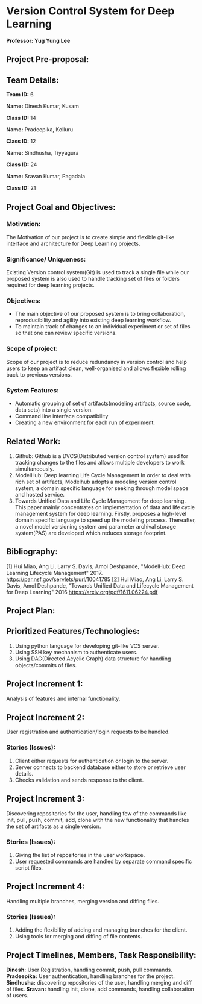 # Version Control System for Deep Learning

**Professor: Yug Yung Lee**

## Project Pre-proposal:

## Team Details:

**Team ID:** 6

**Name:** Dinesh Kumar, Kusam

**Class ID:** 14

**Name:** Pradeepika, Kolluru

**Class ID:** 12

**Name:** Sindhusha, Tiyyagura

**Class ID:** 24

**Name:** Sravan Kumar, Pagadala

**Class ID:** 21

## Project Goal and Objectives:

### Motivation:
The Motivation of our project is to create simple and flexible git-like interface and architecture for Deep Learning projects. 

### Significance/ Uniqueness:
Existing Version control system(Git) is used to track a single file while our proposed system is also used to handle tracking set of files or folders required for deep learning projects. 

### Objectives:
* The main objective of our proposed system is to bring collaboration, reproducibility and agility into existing deep learning workflow.
* To maintain track of changes to an individual experiment or set of files so that one can review specific versions.

### Scope of project:
Scope of our project is to reduce redundancy in version control and help users to keep an artifact clean, well-organised and allows flexible rolling back to previous versions.

### System Features:
* Automatic grouping of set of artifacts(modeling artifacts, source code, data sets) into a single version.
* Command line interface compatibility
* Creating a new environment for each run of experiment.

## Related Work:
1. Github:
Github is a DVCS(Distributed version control system) used for tracking changes to the files and allows multiple developers to work simultaneously.
2. ModelHub: Deep learning Life Cycle Management
In order to deal with rich set of artifacts, Modelhub adopts a modeling version control system, a domain specific language for seeking through model space and hosted service.
3. Towards Unified Data and Life Cycle Management for deep learning.
This paper mainly concentrates on implementation of data and life cycle management system for deep learning. Firstly, proposes a high-level domain specific language to speed up the modeling process. Thereafter, a novel model versioning system and parameter archival storage system(PAS) are developed which reduces storage footprint.

## Bibliography:
[1] Hui Miao, Ang Li, Larry S. Davis, Amol Deshpande, "ModelHub: Deep Learning Lifecycle Management" 2017.
https://par.nsf.gov/servlets/purl/10041785
[2] Hui Miao, Ang Li, Larry S. Davis, Amol Deshpande, "Towards Unified Data and Lifecycle Management for Deep Learning" 2016
https://arxiv.org/pdf/1611.06224.pdf

## Project Plan:

## Prioritized Features/Technologies:
1. Using python language for developing git-like VCS server.
2. Using SSH key mechanism to authenticate users.
3. Using DAG(Directed Acyclic Graph) data structure for handling objects/commits of files.

## Project Increment 1:
Analysis of features and internal functionality. 

## Project Increment 2:
User registration and authentication/login requests to be handled.
### Stories (Issues):
1. Client either requests for authentication or login to the server.
2. Server connects to backend database either to store or retrieve user details.
3. Checks validation and sends response to the client.
 
## Project Increment 3: 
Discovering repositories for the user, handling few of the commands like init, pull, push, commit, add, clone with the new functionality that handles the set of artifacts as a single version.
### Stories (Issues):
1. Giving the list of repositories in the user workspace.
2. User requested commands are handled by separate command specific script files.

## Project Increment 4:
Handling multiple branches, merging version and diffing files. 
### Stories (Issues):
1. Adding the flexibility of adding and managing branches for the client.
2. Using tools for  merging and diffing of file contents.

## Project Timelines, Members, Task Responsibility:
**Dinesh:** User Registration, handling commit, push, pull commands.
**Pradeepika:** User authentication, handling branches for the project.
**Sindhusha:** discovering repositories of the user, handling merging and diff of files.
**Sravan:** handling init, clone, add commands, handling collaboration of users.